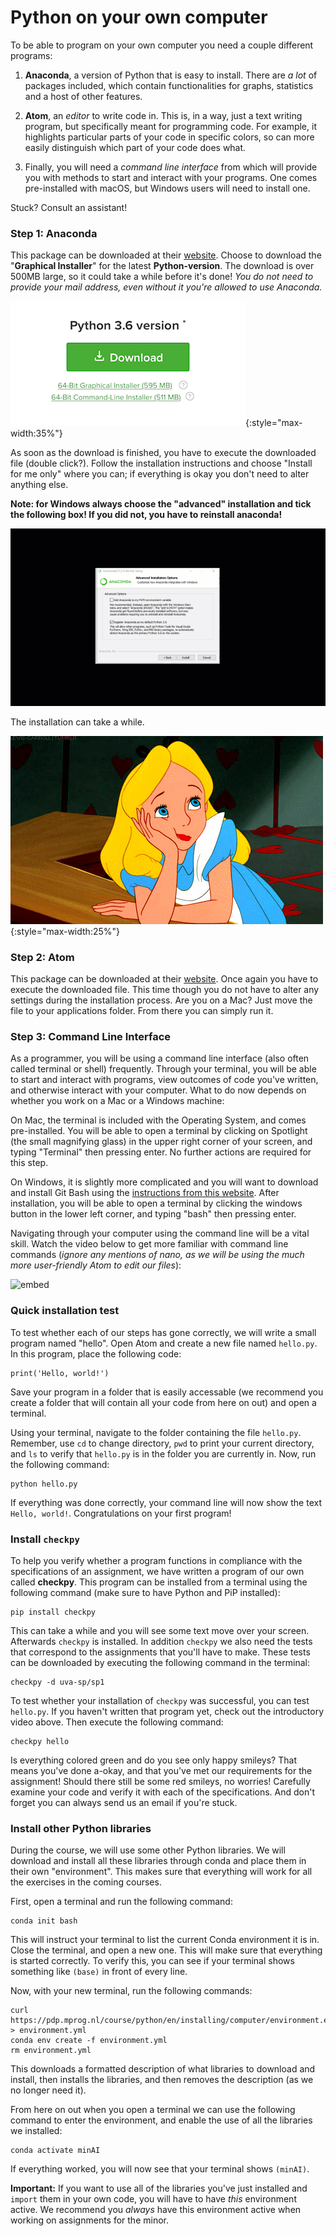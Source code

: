 # Python on your own computer

To be able to program on your own computer you need a couple different programs:

1. **Anaconda**, a version of Python that is easy to install. There are *a lot* of packages included, which contain functionalities for graphs, statistics and a host of other features.

2. **Atom**, an *editor* to write code in. This is, in a way, just a text writing program, but specifically meant for programming code. For example, it highlights particular parts of your code in specific colors, so can more easily distinguish which part of your code does what.

3. Finally, you will need a *command line interface* from which will provide you with methods to start and interact with your programs. One comes pre-installed with macOS, but Windows users will need to install one.

Stuck? Consult an assistant!

### Step 1: Anaconda

This package can be downloaded at their [website](https://www.anaconda.com/download/). Choose to download the "**Graphical Installer**" for the latest **Python-version**. The download is over 500MB large, so it could take a while before it's done! _You do not need to provide your mail address, even without it you're allowed to use Anaconda._

![Choose the "Graphical installer" for the latest Python version](download.png){:style="max-width:35%"}

As soon as the download is finished, you have to execute the downloaded file (double click?). Follow the installation instructions and choose "Install for me only" where you can; if everything is okay you don't need to alter anything else.

**Note: for Windows always choose the "advanced" installation and tick the following box! If you did not, you have to reinstall anaconda!**

![Tick the box: "Add to PATH" when installing Anaconda](anaconda_vinkje.gif)

The installation can take a while.

![](wait2.gif){:style="max-width:25%"}

### Step 2: Atom

This package can be downloaded at their [website](https://atom.io/). Once again you have to execute the downloaded file. This time though you do not have to alter any settings during the installation process. Are you on a Mac? Just move the file to your applications folder. From there you can simply run it.

### Step 3: Command Line Interface

As a programmer, you will be using a command line interface (also often called terminal or shell) frequently. Through your terminal, you will be able to start and interact with programs, view outcomes of code you've written, and otherwise interact with your computer. What to do now depends on whether you work on a Mac or a Windows machine:

On Mac, the terminal is included with the Operating System, and comes pre-installed. You will be able to open a terminal by clicking on Spotlight (the small magnifying glass) in the upper right corner of your screen, and typing "Terminal" then pressing enter. No further actions are required for this step.

On Windows, it is slightly more complicated and you will want to download and install Git Bash using the [instructions from this website](https://www.stanleyulili.com/git/how-to-install-git-bash-on-windows/). After installation, you will be able to open a terminal by clicking the windows button in the lower left corner, and typing "bash" then pressing enter.

Navigating through your computer using the command line will be a vital skill. Watch the video below to get more familiar with command line commands (_ignore any mentions of nano, as we will be using the much more user-friendly Atom to edit our files_):

![embed](https://www.youtube.com/embed/aKRYQsKR46I)

### Quick installation test

To test whether each of our steps has gone correctly, we will write a small program named "hello". Open Atom and create a new file named `hello.py`. In this program, place the following code:

	print('Hello, world!')

Save your program in a folder that is easily accessable (we recommend you create a folder that will contain all your code from here on out) and open a terminal.

Using your terminal, navigate to the folder containing the file `hello.py`. Remember, use `cd` to change directory, `pwd` to print your current directory, and `ls` to verify that `hello.py` is in the folder you are currently in. Now, run the following command:

	python hello.py

If everything was done correctly, your command line will now show the text `Hello, world!`. Congratulations on your first program!

### Install `checkpy`

To help you verify whether a program functions in compliance with the specifications of an assignment, we have written a program of our own called **checkpy**. This program can be installed from a terminal using the following command (make sure to have Python and PiP installed):

	pip install checkpy

This can take a while and you will see some text move over your screen. Afterwards `checkpy` is installed. In addition `checkpy` we also need the tests that correspond to the assignments that you'll have to make. These tests can be downloaded by executing the following command in the terminal:

	checkpy -d uva-sp/sp1

To test whether your installation of `checkpy` was successful, you can test `hello.py`. If you haven't written that program yet, check out the introductory video above. Then execute the following command:

	checkpy hello

Is everything colored green and do you see only happy smileys? That means you've done a-okay, and that you've met our requirements for the assignment! Should there still be some red smileys, no worries! Carefully examine your code and verify it with each of the specifications. And don't forget you can always send us an email if you're stuck.

### Install other Python libraries

During the course, we will use some other Python libraries. We will download and install all these libraries through conda and place them in their own "environment". This makes sure that everything will work for all the exercises in the coming courses.

First, open a terminal and run the following command:

    conda init bash

This will instruct your terminal to list the current Conda environment it is in. Close the terminal, and open a new one. This will make sure that everything is started correctly. To verify this, you can see if your terminal shows something like `(base)` in front of every line.

Now, with your new terminal, run the following commands:

	curl https://pdp.mprog.nl/course/python/en/installing/computer/environment.env > environment.yml
	conda env create -f environment.yml
	rm environment.yml


This downloads a formatted description of what libraries to download and install, then installs the libraries, and then removes the description (as we no longer need it).

From here on out when you open a terminal we can use the following command to enter the environment, and enable the use of all the libraries we installed:

    conda activate minAI

If everything worked, you will now see that your terminal shows `(minAI)`. 

**Important:** If you want to use all of the libraries you've just installed and `import` them in your own code, you will have to have *this* environment active. We recommend you *always* have this environment active when working on assignments for the minor.


